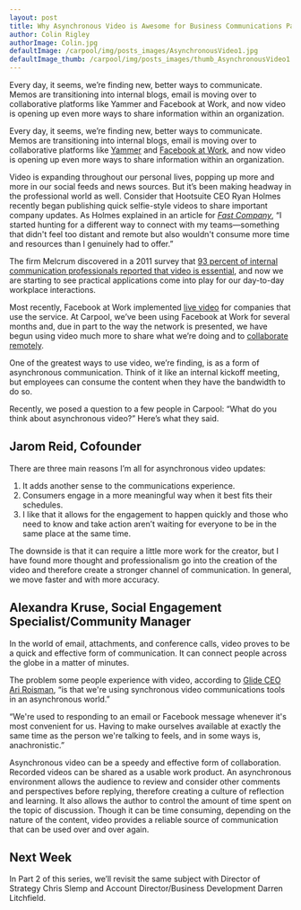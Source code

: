 ```yaml
---
layout: post
title: Why Asynchronous Video is Awesome for Business Communications Part 1
author: Colin Rigley
authorImage: Colin.jpg
defaultImage: /carpool/img/posts_images/AsynchronousVideo1.jpg
defaultImage_thumb: /carpool/img/posts_images/thumb_AsynchronousVideo1.jpg
---
```


Every day, it seems, we’re finding new, better ways to communicate. Memos are transitioning into internal blogs, email is moving over to collaborative platforms like Yammer and Facebook at Work, and now video is opening up even more ways to share information within an organization.

<!--more-->

Every day, it seems, we’re finding new, better ways to communicate. Memos are transitioning into internal blogs, email is moving over to collaborative platforms like [Yammer](http://carpoolagency.com/articles/2016%E2%80%9309%E2%80%9328-How-to-Use-Yammer-for-Internal-Collaboration.html) and [Facebook at Work](http://carpoolagency.com/articles/4-Ways-You-Can-Implement-Facebook-at-Work-to-Enhance-Your-Network-Collaboration.html), and now video is opening up even more ways to share information within an organization.

Video is expanding throughout our personal lives, popping up more and more in our social feeds and news sources. But it’s been making headway in the professional world as well. Consider that Hootsuite CEO Ryan Holmes recently began publishing quick selfie-style videos to share important company updates. As Holmes explained in an article for [*Fast Company*](http://www.fastcompany.com/3062075/lessons-learned/how-im-using-video-selfies-to-stay-connected-with-my-teams-as-ceo), “I started hunting for a different way to connect with my teams—something that didn't feel too distant and remote but also wouldn't consume more time and resources than I genuinely had to offer.”

The firm Melcrum discovered in a 2011 survey that [93 percent of internal communication professionals reported that video is essential](http://www.enginecreative.co.uk/insights/improving-internal-communication-video), and now we are starting to see practical applications come into play for our day-to-day workplace interactions.

Most recently, Facebook at Work implemented [live video](https://work.fb.com/) for companies that use the service. At Carpool, we’ve been using Facebook at Work for several months and, due in part to the way the network is presented, we have begun using video much more to share what we’re doing and to [collaborate remotely](http://carpoolagency.com/articles/Carpool-Asks-Employees-to-Work-Remotely-for-One-Month.html).

One of the greatest ways to use video, we’re finding, is as a form of asynchronous communication. Think of it like an internal kickoff meeting, but employees can consume the content when they have the bandwidth to do so.

Recently, we posed a question to a few people in Carpool: “What do you think about asynchronous video?” Here’s what they said.


Jarom Reid, Cofounder
---------------------

There are three main reasons I’m all for asynchronous video updates:


1. It adds another sense to the communications experience.
2. Consumers engage in a more meaningful way when it best fits their schedules.
3. I like that it allows for the engagement to happen quickly and those who need to know and take action aren’t waiting for everyone to be in the same place at the same time. 

The downside is that it can require a little more work for the creator, but I have found more thought and professionalism go into the creation of the video and therefore create a stronger channel of communication. In general, we move faster and with more accuracy.


Alexandra Kruse, Social Engagement Specialist/Community Manager
---------------------------------------------------------------

In the world of email, attachments, and conference calls, video proves to be a quick and effective form of communication. It can connect people across the globe in a matter of minutes. 

The problem some people experience with video, according to [Glide CEO Ari Roisman](https://pando.com/2013/07/31/glides-asynchronous-video-messaging-makes-video-texting-sound-less-ridiculous/), “is that we're using synchronous video communications tools in an asynchronous world.”

“We're used to responding to an email or Facebook message whenever it's most convenient for us. Having to make ourselves available at exactly the same time as the person we're talking to feels, and in some ways is, anachronistic.”

Asynchronous video can be a speedy and effective form of collaboration. Recorded videos can be shared as a usable work product. An asynchronous environment allows the audience to review and consider other comments and perspectives before replying, therefore creating a culture of reflection and learning. It also allows the author to control the amount of time spent on the topic of discussion. Though it can be time consuming, depending on the nature of the content, video provides a reliable source of communication that can be used over and over again.


Next Week
---------

In Part 2 of this series, we’ll revisit the same subject with Director of Strategy Chris Slemp and Account Director/Business Development Darren Litchfield.
